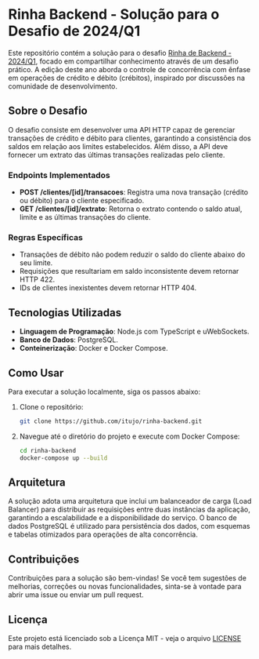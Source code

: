 # Rinha Backend - Solução para o Desafio de 2024/Q1

Este repositório contém a solução para o desafio [Rinha de Backend - 2024/Q1](https://github.com/zanfranceschi/rinha-de-backend-2024-q1), focado em compartilhar conhecimento através de um desafio prático. A edição deste ano aborda o controle de concorrência com ênfase em operações de crédito e débito (crébitos), inspirado por discussões na comunidade de desenvolvimento.

## Sobre o Desafio

O desafio consiste em desenvolver uma API HTTP capaz de gerenciar transações de crédito e débito para clientes, garantindo a consistência dos saldos em relação aos limites estabelecidos. Além disso, a API deve fornecer um extrato das últimas transações realizadas pelo cliente.

### Endpoints Implementados

- **POST /clientes/[id]/transacoes**: Registra uma nova transação (crédito ou débito) para o cliente especificado.
- **GET /clientes/[id]/extrato**: Retorna o extrato contendo o saldo atual, limite e as últimas transações do cliente.

### Regras Específicas

- Transações de débito não podem reduzir o saldo do cliente abaixo do seu limite.
- Requisições que resultariam em saldo inconsistente devem retornar HTTP 422.
- IDs de clientes inexistentes devem retornar HTTP 404.

## Tecnologias Utilizadas

- **Linguagem de Programação**: Node.js com TypeScript e uWebSockets.
- **Banco de Dados**: PostgreSQL.
- **Conteinerização**: Docker e Docker Compose.

## Como Usar

Para executar a solução localmente, siga os passos abaixo:

1. Clone o repositório:
   ```bash
   git clone https://github.com/itujo/rinha-backend.git
   ```
2. Navegue até o diretório do projeto e execute com Docker Compose:
   ```bash
   cd rinha-backend
   docker-compose up --build
   ```

## Arquitetura

A solução adota uma arquitetura que inclui um balanceador de carga (Load Balancer) para distribuir as requisições entre duas instâncias da aplicação, garantindo a escalabilidade e a disponibilidade do serviço. O banco de dados PostgreSQL é utilizado para persistência dos dados, com esquemas e tabelas otimizados para operações de alta concorrência.

## Contribuições

Contribuições para a solução são bem-vindas! Se você tem sugestões de melhorias, correções ou novas funcionalidades, sinta-se à vontade para abrir uma issue ou enviar um pull request.

## Licença

Este projeto está licenciado sob a Licença MIT - veja o arquivo [LICENSE](LICENSE) para mais detalhes.